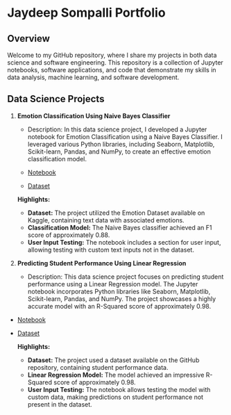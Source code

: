 # Jaydeep Sompalli Portfolio

## Overview

Welcome to my GitHub repository, where I share my projects in both data science and software engineering. This repository is a collection of Jupyter notebooks, software applications, and code that demonstrate my skills in data analysis, machine learning, and software development.

## Data Science Projects

1. **Emotion Classification Using Naive Bayes Classifier**
   - Description: In this data science project, I developed a Jupyter notebook for Emotion Classification using a Naive Bayes Classifier. I leveraged various Python libraries, including Seaborn, Matplotlib, Scikit-learn, Pandas, and NumPy, to create an effective emotion classification model.
   - [Notebook](https://github.com/jaysomp/Projects/blob/main/Data%20Science%20Projects/Emotion%20classification%20using%20Naive%20Bayes%20Classifier/Emotion_Classification.ipynb)
     
   - [Dataset](https://www.kaggle.com/code/freak360/emotion-dataset-nlp-sentiment-analysis/input)

    **Highlights:**
     - **Dataset:** The project utilized the Emotion Dataset available on Kaggle, containing text data with associated emotions.
     - **Classification Model:** The Naive Bayes classifier achieved an F1 score of approximately 0.88.
     - **User Input Testing:** The notebook includes a section for user input, allowing testing with custom text inputs not in the dataset.

2. **Predicting Student Performance Using Linear Regression**
   - Description: This data science project focuses on predicting student performance using a Linear Regression model. The Jupyter notebook incorporates Python libraries like Seaborn, Matplotlib, Scikit-learn, Pandas, and NumPy. The project showcases a highly accurate model with an R-Squared score of approximately 0.98.
  - [Notebook](https://github.com/jaysomp/Projects/blob/main/Data%20Science%20Projects/Predicting%20student%20performance%20using%20Linear%20Regression/Student_Performance%20.ipynb)
    
  - [Dataset](https://github.com/jaysomp/Projects/blob/main/Data%20Science%20Projects/Predicting%20student%20performance%20using%20Linear%20Regression/Student_Performance.csv)

    **Highlights:**
     - **Dataset:** The project used a dataset available on the GitHub repository, containing student performance data.
     - **Linear Regression Model:** The model achieved an impressive R-Squared score of approximately 0.98.
     - **User Input Testing:** The notebook allows testing the model with custom data, making predictions on student performance not   present in the dataset.


